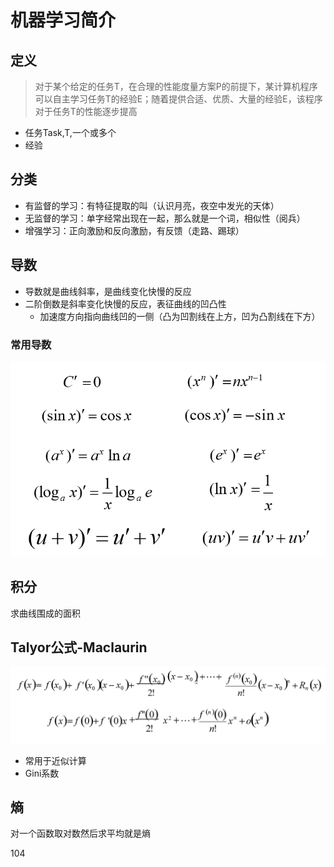 # 机器学习简介

## 定义

> 对于某个给定的任务T，在合理的性能度量方案P的前提下，某计算机程序可以自主学习任务T的经验E；随着提供合适、优质、大量的经验E，该程序对于任务T的性能逐步提高

* 任务Task,T,一个或多个
* 经验

## 分类

* 有监督的学习：有特征提取的叫（认识月亮，夜空中发光的天体）
* 无监督的学习：单字经常出现在一起，那么就是一个词，相似性（阅兵）
* 增强学习：正向激励和反向激励，有反馈（走路、踢球）

## 导数

* 导数就是曲线斜率，是曲线变化快慢的反应
* 二阶倒数是斜率变化快慢的反应，表征曲线的凹凸性
  * 加速度方向指向曲线凹的一侧（凸为凹割线在上方，凹为凸割线在下方）

### 常用导数

![](./images/常用导数.PNG)

## 积分

求曲线围成的面积

## Talyor公式-Maclaurin

![](./images/Talyor公式-Maclaurin.PNG)

* 常用于近似计算
* Gini系数

## 熵

对一个函数取对数然后求平均就是熵

104









